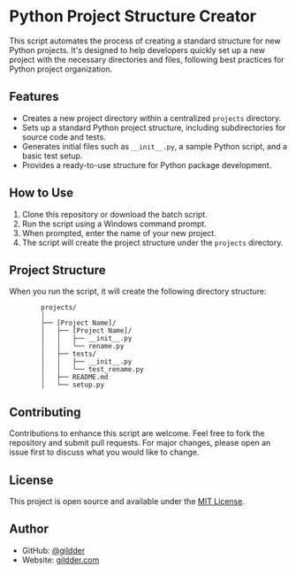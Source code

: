# Python Project Structure Creator

This script automates the process of creating a standard structure for new Python projects. It's designed to help developers quickly set up a new project with the necessary directories and files, following best practices for Python project organization.

## Features

- Creates a new project directory within a centralized `projects` directory.
- Sets up a standard Python project structure, including subdirectories for source code and tests.
- Generates initial files such as `__init__.py`, a sample Python script, and a basic test setup.
- Provides a ready-to-use structure for Python package development.

## How to Use

1. Clone this repository or download the batch script.
2. Run the script using a Windows command prompt.
3. When prompted, enter the name of your new project.
4. The script will create the project structure under the `projects` directory.

## Project Structure

When you run the script, it will create the following directory structure:

```plaintext
        projects/
        │
        ├── [Project Name]/
        │   ├── [Project Name]/
        │   │   ├── __init__.py
        │   │   └── rename.py
        │   ├── tests/
        │   │   ├── __init__.py
        │   │   └── test_rename.py
        │   ├── README.md
        │   └── setup.py
```


## Contributing

Contributions to enhance this script are welcome. Feel free to fork the repository and submit pull requests. For major changes, please open an issue first to discuss what you would like to change.

## License

This project is open source and available under the [MIT License](LICENSE).

## Author

- GitHub: [@gildder](https://github.com/gildder)
- Website: [gildder.com](https://gildder.com)
